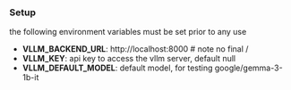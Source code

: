 ### Setup

the following environment variables must be set prior to any use
- **VLLM_BACKEND_URL**: http://localhost:8000 # note no final /
- **VLLM_KEY**: api key to access the vllm server, default null
- **VLLM_DEFAULT_MODEL**: default model, for testing google/gemma-3-1b-it